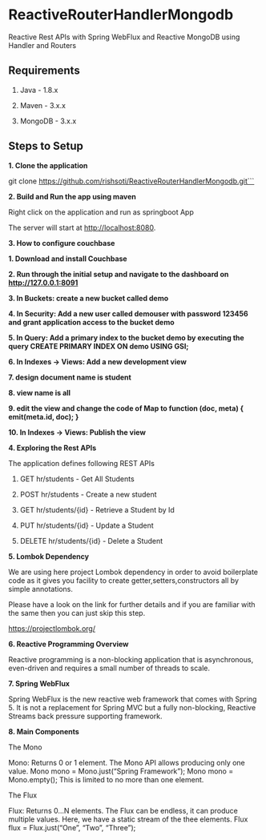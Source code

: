 # ReactiveRouterHandlerMongodb
Reactive Rest APIs with Spring WebFlux and Reactive MongoDB using Handler and Routers


## Requirements

1. Java - 1.8.x

2. Maven - 3.x.x

3. MongoDB - 3.x.x

## Steps to Setup

**1. Clone the application**

git clone https://github.com/rishsoti/ReactiveRouterHandlerMongodb.git```


**2. Build and Run the app using maven**

Right click on the application and run as springboot App

The server will start at <http://localhost:8080>.

**3. How to configure couchbase**


**1. Download and install Couchbase**

**2. Run through the initial setup and navigate to the dashboard on http://127.0.0.1:8091**

**3. In Buckets: create a new bucket called demo**

**4. In Security: Add a new user called demouser with password 123456 and grant application access to the bucket demo**

**5. In Query: Add a primary index to the bucket demo by executing the query CREATE PRIMARY INDEX ON demo USING GSI;**

**6. In Indexes -> Views: Add a new development view**

**7. design document name is student**

**8. view name is all**

**9. edit the view and change the code of Map to function (doc, meta) { emit(meta.id, doc); }**

**10. In Indexes -> Views: Publish the view**



**4. Exploring the Rest APIs**


The application defines following REST APIs

1. GET hr/students - Get All Students

2. POST hr/students - Create a new student

3. GET hr/students/{id} - Retrieve a Student by Id

4. PUT hr/students/{id} - Update a Student

5. DELETE hr/students/{id} - Delete a Student

**5. Lombok Dependency**


We are using here project Lombok dependency in order to avoid boilerplate code as it gives you facility to create getter,setters,constructors all by simple annotations.

Please have a look on the link for further details and if you are familiar with the same then you can just skip this step.

https://projectlombok.org/

**6. Reactive Programming Overview**

Reactive programming is a non-blocking application that is asynchronous, even-driven and requires a small number of threads to scale.

**7. Spring WebFlux**

Spring WebFlux is the new reactive web framework that comes with Spring 5. It is not a replacement for Spring MVC but a fully non-blocking, Reactive Streams back pressure supporting framework.

**8. Main Components**

The Mono

Mono: Returns 0 or 1 element.
The Mono API allows producing only one value.
Mono<String> mono = Mono.just(“Spring Framework”);
Mono<String> mono = Mono.empty();
This is limited to no more than one element.
  
The Flux

Flux: Returns 0…N elements.
The Flux can be endless, it can produce multiple values. Here, we have a static stream of the thee elements.
Flux<String> flux = Flux.just(“One”, “Two”, “Three”);












